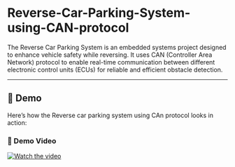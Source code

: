 # Reverse-Car-Parking-System-using-CAN-protocol
The Reverse Car Parking System is an embedded systems project designed to enhance vehicle safety while reversing. It uses CAN (Controller Area Network) protocol to enable real-time communication between different electronic control units (ECUs) for reliable and efficient obstacle detection.

---

## 🎥 Demo

Here’s how the Reverse car parking system using CAn protocol looks in action:

### 🎥 Demo Video

[![Watch the video](https://img.shields.io/badge/▶-Click%20to%20Play-red)](demo/demo.mp4)

